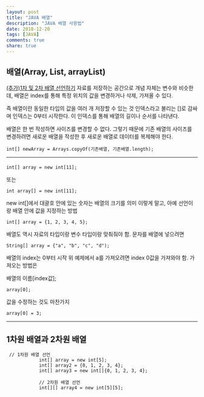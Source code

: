 ```yaml
---
layout: post
title: "JAVA 배열"
description: "JAVA 배열 사용법"
date: 2018-12-20
tags: [JAVA]
comments: true
share: true
---
```


## 배열(Array, List, arrayList)
[(추가)1차 및 2차 배열 선언하기](#edited)
자료를 저장하는 공간으로 개념 자체는 변수와 비슷한데, 배열은 index를 통해 특정 위치의 값을 변경하거나 삭제, 가져올 수 있다.

즉 배열이란 동일한 타입의 값을 여러 개 저장할 수 있는 것
인덱스라고 불리는 []로 감싸며 인덱스는 0부터 시작한다.
이 인덱스를 통해 배열의 길이나 순서를 나타낸다.

배열은 한 번 작성하면 사이즈를 변경할 수 없다.
그렇기 때문에 기존 배열의 사이즈를 변경하려면 새로운 배열을 작성한 후 새로운 배열로 데이터를 복제해야 한다.

~~~
int[] newArray = Arrays.copyOf(기존배열, 기존배열.length);
~~~

---

#### 
~~~
int[] array = new int[11];
~~~

또는

~~~
int array[] = new int[11];
~~~

new int[]에서 대괄호 안에 있는 숫자는 배열의 크기를 의미 이렇게 말고, 아예 선언이랑 배열 안에 값을 지정하는 방법

~~~
int[] array = {1, 2, 3, 4, 5};
~~~

배열도 역시 자료의 타입이랑 변수 타입이랑 맞춰줘야 함. 문자를 배열에 넣으려면

~~~
String[] array = {"a", "b", "c", "d");
~~~

배열의 index는 0부터 시작 위 예제에서 a를 가져오려면 index 0값을 가져와야 함. 가져오는 방법은

배열의 이름[index값];

~~~
array[0];
~~~


값을 수정하는 것도 마찬가지

~~~
array[0] = 3;
~~~

---

<a name="edited"></a>
## 1차원 배열과 2차원 배열

~~~
 // 1차원 배열 선언
            int[] array = new int[5];
            int[] array2 = {0, 1, 2, 3, 4};
            int[] array3 = new int[]{0, 1, 2, 3, 4};

            // 2차원 배열 선언
            int[][] array4 = new int[5][5];
~~~
